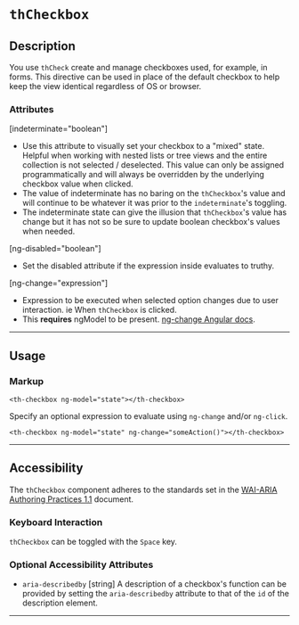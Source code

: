 # `thCheckbox`

## Description

You use `thCheck` create and manage checkboxes used, for example, in forms. This directive can be used in place of the default checkbox to help keep the view identical regardless of OS or browser.

### Attributes

[indeterminate="boolean"]
- Use this attribute to visually set your checkbox to a "mixed" state. Helpful when working with nested
lists or tree views and the entire collection is not selected / deselected. This value can only be assigned
programmatically and will always be overridden by the underlying checkbox value when clicked.
- The value of indeterminate has no baring on the `thCheckbox`'s value and will continue to be whatever
it was prior to the `indeterminate`'s toggling.
- The indeterminate state can give the illusion that `thCheckbox`'s value has change but it has not
so be sure to update boolean checkbox's values when needed.

[ng-disabled="boolean"]
- Set the disabled attribute if the expression inside evaluates to truthy.

[ng-change="expression"]
- Expression to be executed when selected option changes due to user interaction. ie When `thCheckbox`
is clicked.
- This **requires** ngModel to be present.
[ng-change Angular docs](https://docs.angularjs.org/api/ng/directive/ngChange).

---

## Usage

### Markup
```
<th-checkbox ng-model="state"></th-checkbox>
```
Specify an optional expression to evaluate using `ng-change` and/or `ng-click`.
```
<th-checkbox ng-model="state" ng-change="someAction()"></th-checkbox>

```

---

## Accessibility

The `thCheckbox` component adheres to the standards set in the [WAI-ARIA Authoring Practices 1.1](https://www.w3.org/TR/wai-aria-practices-1.1/#checkbox) document.

### Keyboard Interaction
`thCheckbox` can be toggled with the `Space` key.

### Optional Accessibility Attributes
* `aria-describedby` [string] A description of a checkbox's function can be
provided by setting the `aria-describedby` attribute to that of the `id` of the
description element.

---
